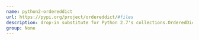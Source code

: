 ```yaml
---
name: python2-ordereddict
url: https://pypi.org/project/ordereddict/#files
description: drop-in substitute for Python 2.7's collections.OrderedDict that works in Python 2.4-2.6. URL : https://pypi.org/project/ordereddict/#files Groups : None
group: None
---
```

